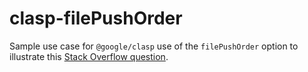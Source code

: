 # clasp-filePushOrder

Sample use case for `@google/clasp` use of the `filePushOrder` option to illustrate this [Stack Overflow question](https://stackoverflow.com/questions/59802430/typescript-classes-order-in-google-appscript-project/59809677).
